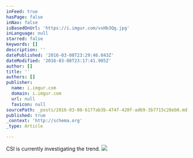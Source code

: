```yaml
---
inFeed: true
hasPage: false
inNav: false
isBasedOnUrl: 'https://i.imgur.com/vxHb3Qg.jpg'
inLanguage: null
starred: false
keywords: []
description: ''
datePublished: '2016-03-08T23:29:46.043Z'
dateModified: '2016-03-08T23:17:41.905Z'
author: []
title: ''
authors: []
publisher:
  name: i.imgur.com
  domain: i.imgur.com
  url: null
  favicon: null
sourcePath: _posts/2016-03-08-6177ab3b-474f-420f-ad69-3b7715c28eb0.md
published: true
_context: 'http://schema.org'
_type: Article

---
```

CSI is currently investigating the trend.
![](https://i.imgur.com/vxHb3Qg.jpg)
